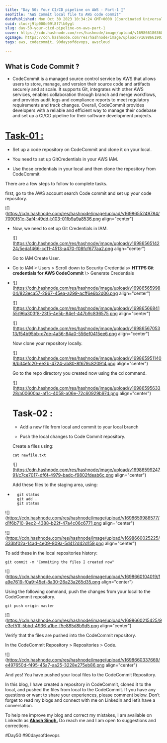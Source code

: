```yaml
---
title: "Day 50: Your CI/CD pipeline on AWS - Part-1 🚀"
seoTitle: "AWS Commit local file to AWS code commit"
datePublished: Mon Oct 30 2023 10:34:24 GMT+0000 (Coordinated Universal Time)
cuid: clocrj9lp000d09l8f7lb0ygl
slug: day-50-your-cicd-pipeline-on-aws-part-1
cover: https://cdn.hashnode.com/res/hashnode/image/upload/v1698661863688/68940b88-9741-4fcb-a652-f9bf8784ffe8.png
ogImage: https://cdn.hashnode.com/res/hashnode/image/upload/v1698661903717/eb0e08af-0bf0-42c3-b79e-970af0a611d9.png
tags: aws, codecommit, 90daysofdevops, awscloud

---
```


## What is Code Commit ?

* CodeCommit is a managed source control service by AWS that allows users to store, manage, and version their source code and artifacts securely and at scale. It supports Git, integrates with other AWS services, enables collaboration through branch and merge workflows, and provides audit logs and compliance reports to meet regulatory requirements and track changes. Overall, CodeCommit provides developers with a reliable and efficient way to manage their codebase and set up a CI/CD pipeline for their software development projects.
    

# [Task-01 :](https://github.com/akashsingh6474/90DaysOfDevOps/blob/master/2023/day50/tasks.md#task-01-)

* Set up a code repository on CodeCommit and clone it on your local.
    
* You need to set up GitCredentials in your AWS IAM.
    
* Use those credentials in your local and then clone the repository from CodeCommit
    

There are a few steps to follow to complete tasks.

first, go to the AWS account search Code commit and set up your code repository.

![](https://cdn.hashnode.com/res/hashnode/image/upload/v1698655249784/7090f51c-3af4-49dd-b103-01fb9a9a8536.png align="center")

* Now, we need to set up Git Credentials in IAM.
    
    ![](https://cdn.hashnode.com/res/hashnode/image/upload/v1698656514224/5eda1466-cc11-4513-a470-f08fcf677aa2.png align="center")
    
    Go to IAM Create User.
    
* Go to IAM &gt; Users &gt; Scroll down to Security Credentials&gt; **HTTPS Git credentials for AWS CodeCommit** \\&gt; Generate Credentials
    
* ![](https://cdn.hashnode.com/res/hashnode/image/upload/v1698656599804/823eca57-2967-45ea-a299-acff6e6b2d06.png align="center")
    
    ![](https://cdn.hashnode.com/res/hashnode/image/upload/v1698656684155/96a303f8-23f5-4e5b-84ef-447b9c836575.png align="center")
    
    ![](https://cdn.hashnode.com/res/hashnode/image/upload/v1698656705313/f54b95bb-d7de-4a56-84a0-556ef0415ee6.png align="center")
    
    Now clone your repository locally.
    
    ![](https://cdn.hashnode.com/res/hashnode/image/upload/v1698659511409/b34efc20-ee2b-4724-ab80-8f679c820914.png align="center")
    
    Go to the repo directory you created now using the cd command.
    
    ![](https://cdn.hashnode.com/res/hashnode/image/upload/v1698659563328/a00600aa-af1c-4058-a06e-72c60929b97d.png align="center")
    
    # Task-02 :
    
    * Add a new file from local and commit to your local branch
        
    * Push the local changes to Code Commit repository.
        
    
    Create a files using:
    
    ```plaintext
    cat newfile.txt
    ```
    
    ![](https://cdn.hashnode.com/res/hashnode/image/upload/v1698659924791/c7ce7017-df6f-4979-badc-f9802fdeab6c.png align="center")
    
    Add these files to the staging area, using:
    
* ```plaintext
    git status
    git add .
    git status
    ```
    

![](https://cdn.hashnode.com/res/hashnode/image/upload/v1698659988577/d1f6b710-9ec2-4388-b22f-47a4c06c6771.png align="center")

![](https://cdn.hashnode.com/res/hashnode/image/upload/v1698660025225/333bf02a-14ad-4e09-809a-5d412d42d159.png align="center")

To add these in the local repositories history:

```plaintext
git commit -m "Commiting the files I created now"
```

![](https://cdn.hashnode.com/res/hashnode/image/upload/v1698660104019/fa9e7619-f0a9-45ef-8a30-26a23a265d35.png align="center")

Using the following command, push the changes from your local to the CodeCommit repository.

```plaintext
git push origin master
```

![](https://cdn.hashnode.com/res/hashnode/image/upload/v1698660215425/9e3ef51f-5bbd-4936-a1be-f5e885d8b9d5.png align="center")

Verify that the files are pushed into the CodeCommit repository.

In the CodeCommit Repository &gt; Repositories &gt; Code.

![](https://cdn.hashnode.com/res/hashnode/image/upload/v1698660337669/e497650d-f495-45a7-aa25-3228e275eb86.png align="center")

And yes! You have pushed your local files to the CodeCommit Repository.

In this blog, I have created a repository in CodeCommit, cloned it to the local, and pushed the files from local to the CodeCommit. If you have any questions or want to share your experiences, please comment below. Don’t forget to read my blogs and connect with me on LinkedIn and let’s have a conversation.

To help me improve my blog and correct my mistakes, I am available on LinkedIn as [**Akash Singh.**](https://www.linkedin.com/in/akash-singh-70o) Do reach me and I am open to suggestions and corrections.

#Day50 #90daysofdevops